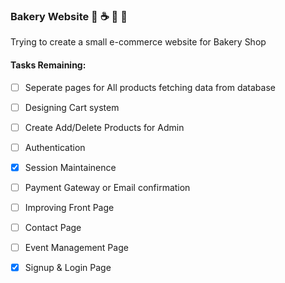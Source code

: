 ### Bakery Website :cake: :coffee: :pizza: :birthday:

Trying to create a small e-commerce website for Bakery Shop

#### Tasks Remaining:

- [ ] Seperate pages for All products fetching data from database
- [ ] Designing Cart system
- [ ] Create Add/Delete Products for Admin
- [ ] Authentication
- [x] Session Maintainence
- [ ] Payment Gateway or Email confirmation
- [ ] Improving Front Page
- [ ] Contact Page
- [ ] Event Management Page
- [x] Signup & Login Page

